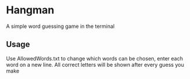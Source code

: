 # Hangman

A simple word guessing game in the terminal

## Usage

Use AllowedWords.txt to change which words can be chosen, enter each word on a new line.
All correct letters will be shown after every guess you make
